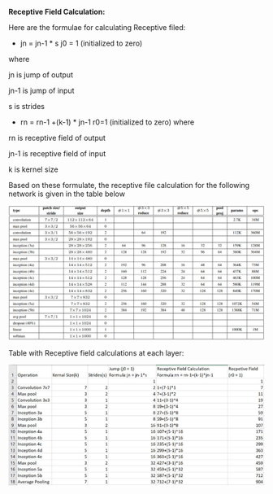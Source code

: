     
**Receptive Field Calculation:**

Here are the formulae for calculating Receptive filed:
*	jn = jn-1 * s 		 j0 = 1	(initialized to zero)

where

jn is jump of output

jn-1 is jump of input

s is strides

*	rn = rn-1 +(k-1) * jn-1		 r0=1	(initialized to zero)
where

rn is receptive field of output

jn-1 is receptive field of input

k is kernel size

Based on these formulate, the receptive file calculation for the following network is given in the table below

![Network](https://github.com/rednas/EVA/blob/master/session%207/Network.jpg)



Table with Receptive field calculations at each layer:

![Receptive Field Calculations](https://github.com/rednas/EVA/blob/master/session%207/Receptive%20Field%20Calculation.jpg)
